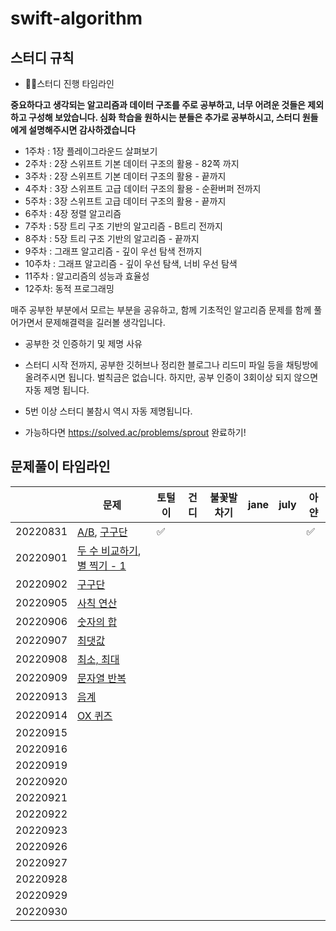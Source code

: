 # swift-algorithm
## 스터디 규칙

- 💪🏽스터디 진행 타임라인

**중요하다고 생각되는 알고리즘과 데이터 구조를 주로 공부하고, 너무 어려운 것들은 제외하고 구성해 보았습니다. 심화 학습을 원하시는 분들은 추가로 공부하시고, 스터디 원들에게 설명해주시면 감사하겠습니다**

- 1주차 : 1장 플레이그라운드 살펴보기
- 2주차 : 2장 스위프트 기본 데이터 구조의 활용 - 82쪽 까지
- 3주차 : 2장 스위프트 기본 데이터 구조의 활용 - 끝까지
- 4주차 : 3장 스위프트 고급 데이터 구조의 활용 - 순환버퍼 전까지
- 5주차 : 3장 스위프트 고급 데이터 구조의 활용 - 끝까지
- 6주차 : 4장 정렬 알고리즘 
- 7주차 : 5장 트리 구조 기반의 알고리즘 - B트리 전까지
- 8주차 : 5장 트리 구조 기반의 알고리즘 - 끝까지
- 9주차 : 그래프 알고리즘 - 깊이 우선 탐색 전까지
- 10주차 : 그래프 알고리즘 - 깊이 우선 탐색, 너비 우선 탐색
- 11주차 : 알고리즘의 성능과 효율성
- 12주차: 동적 프로그래밍

매주 공부한 부분에서 모르는 부분을 공유하고, 함께 기초적인 알고리즘 문제를 함께 풀어가면서 문제해결력을 길러볼 생각입니다.

- 공부한 것 인증하기 및 제명 사유

- 스터디 시작 전까지, 공부한 깃허브나 정리한 블로그나 리드미 파일 등을 채팅방에 올려주시면 됩니다. 벌칙금은 없습니다. 하지만, 공부 인증이 3회이상 되지 않으면 자동 제명 됩니다.
- 5번 이상 스터디 불참시 역시 자동 제명됩니다.
- 가능하다면 https://solved.ac/problems/sprout 완료하기!
## 문제풀이 타임라인
|  | 문제 | 토털이 | 건디 | 불꽃발차기 | jane | july | 아얀 |
| --- | --- | --- | --- | --- | --- | --- | --- |
| 20220831 | [A/B](https://www.acmicpc.net/problem/1008), [구구단](https://www.acmicpc.net/problem/2739) | ✅ |  |  |  |  | ✅ |
| 20220901 | [두 수 비교하기](https://www.acmicpc.net/problem/1330), [별 찍기 - 1](https://www.acmicpc.net/problem/2438) |  |  |  |  |  |  |
| 20220902 | [구구단](https://www.acmicpc.net/problem/2739) |  |  |  |  |  |  |
| 20220905 | [사칙 연산](https://www.acmicpc.net/problem/10869) |  |  |  |  |  |  |
| 20220906 | [숫자의 합](https://www.acmicpc.net/problem/11720) |  |  |  |  |  |  |
| 20220907 | [최댓값](https://www.acmicpc.net/problem/2562) |  |  |  |  |  |  |
| 20220908 | [최소, 최대](https://www.acmicpc.net/problem/10818) |  |  |  |  |  |  |
| 20220909 | [문자열 반복](https://www.acmicpc.net/problem/2675) |  |  |  |  |  |  |
| 20220913 | [음계](https://www.acmicpc.net/problem/2920) |  |  |  |  |  |  |
| 20220914 | [OX 퀴즈](https://www.acmicpc.net/problem/8958) |  |  |  |  |  |  |
| 20220915 |  |  |  |  |  |  |  |
| 20220916 |  |  |  |  |  |  |  |
| 20220919 |  |  |  |  |  |  |  |
| 20220920 |  |  |  |  |  |  |  |
| 20220921 |  |  |  |  |  |  |  |
| 20220922 |  |  |  |  |  |  |  |
| 20220923 |  |  |  |  |  |  |  |
| 20220926 |  |  |  |  |  |  |  |
| 20220927 |  |  |  |  |  |  |  |
| 20220928 |  |  |  |  |  |  |  |
| 20220929 |  |  |  |  |  |  |  |
| 20220930 |  |  |  |  |  |  |  |
